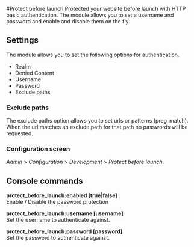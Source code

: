 #Protect before launch
Protected your website before launch with HTTP basic authentication. The module allows you to set a username and password and enable and disable them on the fly.

## Settings
The module allows you to set the following options for authentication.

* Realm
* Denied Content
* Username
* Password
* Exclude paths

### Exclude paths
The exclude paths option allows you to set urls or patterns (preg_match). When the url matches an exclude path for that path no passwords will be requested.

### Configuration screen
_Admin_ > _Configuration_ > _Development_ > _Protect before launch_.

## Console commands

**protect\_before\_launch:enabled [true|false]**<br />
Enable / Disable the password protection

**protect\_before\_launch:username [username]**<br />
Set the username to authenticate against.

**protect\_before\_launch:password [password]**<br />
Set the password to authenticate against.